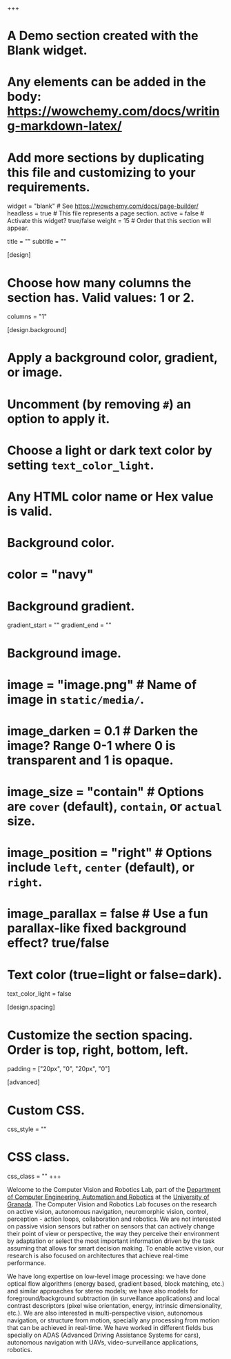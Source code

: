 +++
# A Demo section created with the Blank widget.
# Any elements can be added in the body: https://wowchemy.com/docs/writing-markdown-latex/
# Add more sections by duplicating this file and customizing to your requirements.

widget = "blank"  # See https://wowchemy.com/docs/page-builder/
headless = true  # This file represents a page section.
active = false  # Activate this widget? true/false
weight = 15  # Order that this section will appear.

title = ""
subtitle = ""

[design]
  # Choose how many columns the section has. Valid values: 1 or 2.
  columns = "1"

[design.background]
  # Apply a background color, gradient, or image.
  #   Uncomment (by removing `#`) an option to apply it.
  #   Choose a light or dark text color by setting `text_color_light`.
  #   Any HTML color name or Hex value is valid.

  # Background color.
  # color = "navy"
  
  # Background gradient.
  gradient_start = ""
  gradient_end = ""
  
  # Background image.
  # image = "image.png"  # Name of image in `static/media/`.
  # image_darken = 0.1  # Darken the image? Range 0-1 where 0 is transparent and 1 is opaque.
  # image_size = "contain"  #  Options are `cover` (default), `contain`, or `actual` size.
  # image_position = "right"  # Options include `left`, `center` (default), or `right`.
  # image_parallax = false  # Use a fun parallax-like fixed background effect? true/false
  
  # Text color (true=light or false=dark).
  text_color_light = false

[design.spacing]
  # Customize the section spacing. Order is top, right, bottom, left.
  padding = ["20px", "0", "20px", "0"]

[advanced]
 # Custom CSS. 
 css_style = ""
 
 # CSS class.
 css_class = ""
+++

Welcome to the Computer Vision and Robotics Lab, part of the [Department of Computer Engineering, Automation and Robotics](https://icar.ugr.es/) at the [University of Granada](https://www.ugr.es). The Computer Vision and Robotics Lab focuses on the research on active vision, autonomous navigation, neuromorphic vision, control, perception - action loops, collaboration and robotics. We are not interested on passive vision sensors but rather on sensors that can actively change their point of view or perspective, the way they perceive their environment by adaptation or select the most important information driven by the task assuming that allows for smart decision making. To enable active vision, our research is also focused on architectures that achieve real-time performance.

We have long expertise on low-level image processing: we have done optical flow algorithms (energy based, gradient based, block matching, etc.) and similar approaches for stereo models; we have also models for foreground/background subtraction (in surveillance applications) and local contrast descriptors (pixel wise orientation, energy, intrinsic dimensionality, etc.). We are also interested in multi-perspective vision, autonomous navigation, or structure from motion, specially any processing from motion that can be achieved in real-time. We have worked in different fields bus specially on ADAS (Advanced Driving Assistance Systems for cars), autonomous navigation with UAVs, video-surveillance applications, robotics. 

